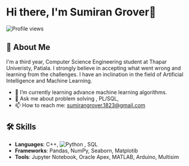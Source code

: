 # Hi there, I'm Sumiran Grover👋

![Profile views](https://gpvc.arturio.dev/[sumiran18])

## 🚀 About Me
I'm a third year, Computer Science Engineering student at Thapar Univeristy, Patiala. I strongly believe in accepting what went wrong and learning from the challenges. I have an inclination in the field of Artificial Intelligence and Machine Learning.  

- 🌱 I’m currently learning advance machine learning algorithms.
- 💬 Ask me about problem solving , PL/SQL, 
- 📫 How to reach me: sumirangrover.1823@gmail.com

## 🛠️ Skills
- **Languages**: C++, ![Python](https://img.shields.io/badge/-Python-3776AB?style=flat-square&logo=python&logoColor=white)
, SQL
- **Frameworks**: Pandas, NumPy, Seaborn, Matplotib
- **Tools**: Jupyter Notebook, Oracle Apex, MATLAB, Arduino, Multisim 


